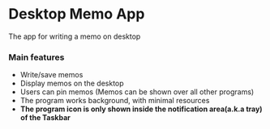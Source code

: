 # Desktop Memo App

The app for writing a memo on desktop

### Main features

- Write/save memos
- Display memos on the desktop
- Users can pin memos (Memos can be shown over all other programs)
- The program works background, with minimal resources
- **The program icon is only shown inside the notification area(a.k.a tray) of the Taskbar**
